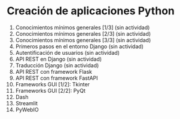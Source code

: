 # Creación de aplicaciones Python

1. Conocimientos mínimos generales [1/3] (sin actividad)
2. Conocimientos mínimos generales [2/3] (sin actividad)
3. Conocimientos mínimos generales [3/3] (sin actividad)
4. Primeros pasos en el entorno Django (sin actividad)
5. Autentificación de usuarios (sin actividad)
6. API REST en Django (sin actividad)
7. Traducción Django (sin actividad)
8. API REST con framework Flask
9. API REST con framework FastAPI
10. Frameworks GUI [1/2]: Tkinter
11. Frameworks GUI [2/2]: PyQt
12. Dash
13. Streamlit
14. PyWebIO
